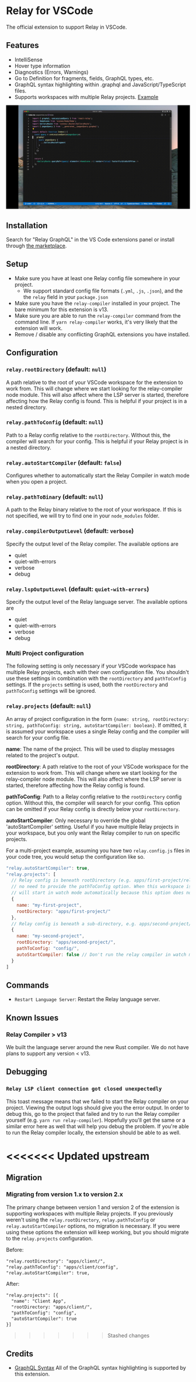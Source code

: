 # Relay for VSCode

The official extension to support Relay in VSCode.

## Features

- IntelliSense
- Hover type information
- Diagnostics (Errors, Warnings)
- Go to Definition for fragments, fields, GraphQL types, etc.
- GraphQL syntax highlighting within .graphql and JavaScript/TypeScript files.
- Supports workspaces with multiple Relay projects. [Example](https://github.com/relayjs/relay-examples/blob/main/.vscode/settings.json)

<p align="center">
  <img src="https://github.com/facebook/relay/raw/main/vscode-extension/readme/demo.gif"/>
</p>

## Installation

Search for "Relay GraphQL" in the VS Code extensions panel or install through [the marketplace](https://marketplace.visualstudio.com/items?itemName=meta.relay).

## Setup

- Make sure you have at least one Relay config file somewhere in your project.
  - We support standard config file formats (`.yml`, `.js`, `.json`), and the the `relay` field in your `package.json`
- Make sure you have the `relay-compiler` installed in your project. The bare minimum for this extension is v13.
- Make sure you are able to run the `relay-compiler` command from the command line. If `yarn relay-compiler` works, it's very likely that the extension will work.
- Remove / disable any conflicting GraphQL extensions you have installed.

## Configuration

### `relay.rootDirectory` (default: `null`)

A path relative to the root of your VSCode workspace for the extension to work from. This will change where we start looking for the relay-compiler node module. This will also affect where the LSP server is started, therefore affecting how the Relay config is found. This is helpful if your project is in a nested directory.

### `relay.pathToConfig` (default: `null`)

Path to a Relay config relative to the `rootDirectory`. Without this, the compiler will search for your config. This is helpful if your Relay project is in a nested directory.

### `relay.autoStartCompiler` (default: `false`)

Configures whether to automatically start the Relay Compiler in watch mode when you open a project.

### `relay.pathToBinary` (default: `null`)

A path to the Relay binary relative to the root of your workspace. If this is not specified, we will try to find one in your `node_modules` folder.

### `relay.compilerOutputLevel` (default: `verbose`)

Specify the output level of the Relay compiler. The available options are

- quiet
- quiet-with-errors
- verbose
- debug

### `relay.lspOutputLevel` (default: `quiet-with-errors`)

Specify the output level of the Relay language server. The available options are

- quiet
- quiet-with-errors
- verbose
- debug

### Multi Project configuration

The following setting is only necessary if your VSCode workspace has multiple Relay projects, each with their own configuration file. You shouldn't use these settings in combination with the `rootDirectory` and `pathToConfig` settings. If the `projects` setting is used, both the `rootDirectory` and `pathToConfig` settings will be ignored.

### `relay.projects` (default: `null`)

An array of project configuration in the form `{name: string, rootDirectory: string, pathToConfig: string, autoStartCompiler: boolean}`. If omitted, it is assumed your workspace uses a single Relay config and the compiler will search for your config file.

**name**: The name of the project. This will be used to display messages related to the project's output.

**rootDirectory**: A path relative to the root of your VSCode workspace for the extension to work from. This will change where we start looking for the relay-compiler node module. This will also affect where the LSP server is started, therefore affecting how the Relay config is found.

**pathToConfig**: Path to a Relay config relative to the `rootDirectory` config option. Without this, the compiler will search for your config. This option can be omitted if your Relay config is directly below your `rootDirectory`.

**autoStartCompiler**: Only necessary to override the global 'autoStartCompiler' setting. Useful if you have multiple Relay projects in your workspace, but you only want the Relay compiler to run on specific projects.

For a multi-project example, assuming you have two `relay.config.js` files in your code tree, you would setup the configuration like so.

```js
"relay.autoStartCompiler": true,
"relay.projects": [
  // Relay config is beneath rootDirectory (e.g. apps/first-project/relay.config.js) therefore
  // no need to provide the pathToConfig option. When this workspace is opened, the Relay compiler
  // will start in watch mode automatically because this option does not override the global autoStartCompiler flag
  {
    name: "my-first-project",
    rootDirectory: "apps/first-project/"
  },
  // Relay config is beneath a sub-directory, e.g. apps/second-project/config/relay.config.js
  {
    name: "my-second-project",
    rootDirectory: "apps/second-project/",
    pathToConfig: "config/",
    autoStartCompiler: false // Don't run the relay compiler in watch mode on this project
  }
]
```

## Commands

- `Restart Language Server`: Restart the Relay language server.

## Known Issues

### Relay Compiler > v13

We built the language server around the new Rust compiler. We do not have plans to support any version < v13.

## Debugging

### `Relay LSP client connection got closed unexpectedly`

This toast message means that we failed to start the Relay compiler on your project. Viewing the output logs should give you the error output. In order to debug this, go to the project that failed and try to run the Relay compiler yourself (e.g. `yarn run relay-compiler`). Hopefully you'll get the same or a similar error here as well that will help you debug the problem. If you're able to run the Relay compiler locally, the extension should be able to as well.

<<<<<<< Updated upstream
=======
## Migration

### Migrating from version 1.x to version 2.x

The primary change between version 1 and version 2 of the extension is supporting workspaces with multiple Relay projects. If you previously weren't using the `relay.rootDirectory`, `relay.pathToConfig` or `relay.autoStartCompiler` options, no migration is necessary. If you were using these options the extension will keep working, but you should migrate to the `relay.projects` configuration.

Before:

```
"relay.rootDirectory": "apps/client/",
"relay.pathToConfig": "apps/client/config",
"relay.autoStartCompiler": true,
```

After:

```
"relay.projects": [{
  "name": "Client App",
  "rootDirectory: "apps/client/",
  "pathToConfig": "config",
  "autoStartCompiler": true
}]
```

>>>>>>> Stashed changes
## Credits

- [GraphQL Syntax](https://marketplace.visualstudio.com/items?itemName=GraphQL.vscode-graphql-syntax) All of the GraphQL syntax highlighting is supported by this extension.
